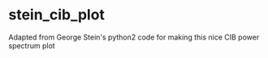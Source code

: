 # stein_cib_plot

Adapted from George Stein's python2 code for making this nice CIB power spectrum plot
